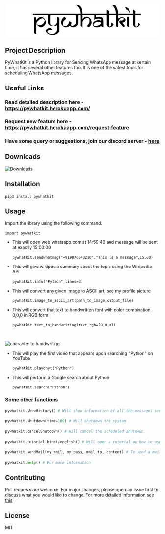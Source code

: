 ![logo](https://github.com/Ankit404butfound/PyWhatKit/blob/master/Images/logo.png?raw=true)

## Project Description

PyWhatKit is a Python library for Sending WhatsApp message at certain time, it has several other features too.
It is one of the safest tools for scheduling WhatsApp messages.

## Useful Links

### Read detailed description here - https://pywhatkit.herokuapp.com/

### Request new feature here - https://pywhatkit.herokuapp.com/request-feature

### Have some query or suggestions, join our discord server - [here](https://discord.com/channels/@me/830257036478119946/830370312653766727)

## Downloads

[![Downloads](https://pepy.tech/badge/pywhatkit/month)](https://pepy.tech/project/pywhatkit/month)

## Installation

`pip3 install pywhatkit`

## Usage

Import the library using the following command.

`import pywhatkit`


- This will open web.whatsapp.com at 14:59:40 and message will be sent at exactly 15:00:00

    `pywhatkit.sendwhatmsg("+919876543210","This is a message",15,00)`

- This will give wikipedia summary about the topic using the Wikipedia API

    `pywhatkit.info("Python",lines=3)`

- This will convert any given image to ASCII art, see my profile picture

    `pywhatkit.image_to_ascii_art(path_to_image,output_file)`

- This will convert that text to handwritten font with color combination 0,0,0 in RGB form

    `pywhatkit.text_to_handwriting(text,rgb=[0,0,0])`

<br>

![character to handwriting](https://qphs.fs.quoracdn.net/main-qimg-6cb9c5263774b71a7905741ece958cc9)

- This will play the first video that appears upon searching "Python" on YouTube

    `pywhatkit.playonyt("Python")`

- This will perform a Google search about Python

    `pywhatkit.search("Python")`

### Some other functions

```python
pywhatkit.showHistory() # Will show information of all the messages sent using this library

pywhatkit.shutdown(time=100) # Will shutdown the system

pywhatkit.cancelShutdown() # Will cancel the scheduled shutdown

pywhatkit.tutorial_hindi/english() # Will open a tutorial on how to use this library on YouTube in respective language

pywhatkit.sendMail(my_mail, my_pass, mail_to, content) # To send a mail to anybody.

pywhatkit.help() # For more information

```

## Contributing

Pull requests are welcome. For major changes, please open an issue first to discuss what you would like to change.
For more detailed information see [this](https://github.com/Ankit404butfound/PyWhatKit/blob/master/CONTRIBUTING.mdhttps://github.com/Ankit404butfound/PyWhatKit/blob/master/CONTRIBUTING.md)

## License

MIT
